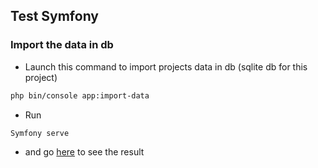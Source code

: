 ## Test Symfony


### Import the data in db

- Launch this command to import projects data in db (sqlite db for this project)
````bash
php bin/console app:import-data
````

- Run 
````bash
Symfony serve
````

- and go [here](http://localhost:8000) to see the result 



